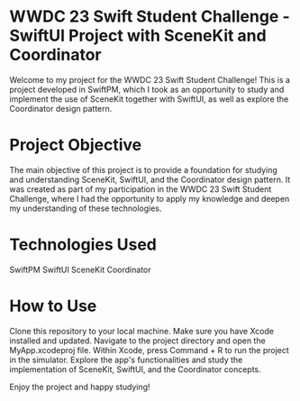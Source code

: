 # WWDC 23 Swift Student Challenge - SwiftUI Project with SceneKit and Coordinator

Welcome to my project for the WWDC 23 Swift Student Challenge! This is a project developed in SwiftPM, which I took as an opportunity to study and implement the use of SceneKit together with SwiftUI, as well as explore the Coordinator design pattern.

# Project Objective

The main objective of this project is to provide a foundation for studying and understanding SceneKit, SwiftUI, and the Coordinator design pattern. It was created as part of my participation in the WWDC 23 Swift Student Challenge, where I had the opportunity to apply my knowledge and deepen my understanding of these technologies.

# Technologies Used

SwiftPM
SwiftUI
SceneKit
Coordinator

# How to Use

Clone this repository to your local machine.
Make sure you have Xcode installed and updated.
Navigate to the project directory and open the MyApp.xcodeproj file.
Within Xcode, press Command + R to run the project in the simulator.
Explore the app's functionalities and study the implementation of SceneKit, SwiftUI, and the Coordinator concepts.

Enjoy the project and happy studying!
